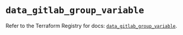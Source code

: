 # `data_gitlab_group_variable`

Refer to the Terraform Registry for docs: [`data_gitlab_group_variable`](https://registry.terraform.io/providers/gitlabhq/gitlab/16.9.1/docs/data-sources/group_variable).
